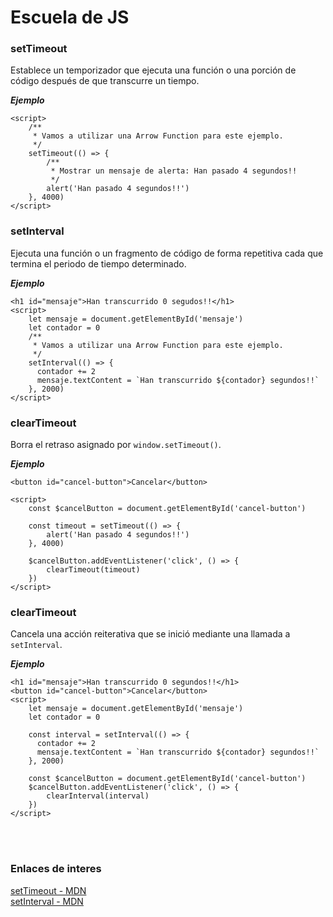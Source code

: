 # Escuela de JS #


### setTimeout ###

Establece un temporizador que ejecuta una función o una porción de código después de que transcurre un tiempo.

***Ejemplo***

~~~
<script>
	/**
	 * Vamos a utilizar una Arrow Function para este ejemplo.
	 */
	setTimeout(() => {
		/**
		 * Mostrar un mensaje de alerta: Han pasado 4 segundos!!
		 */
		alert('Han pasado 4 segundos!!')
	}, 4000)
</script>
~~~


### setInterval ###

Ejecuta una función o un fragmento de código de forma repetitiva cada que termina el periodo de tiempo determinado.

***Ejemplo***

~~~
<h1 id="mensaje">Han transcurrido 0 segudos!!</h1>
<script>
	let mensaje = document.getElementById('mensaje')
	let contador = 0
	/**
	 * Vamos a utilizar una Arrow Function para este ejemplo.
	 */
	setInterval(() => {
	  contador += 2
	  mensaje.textContent = `Han transcurrido ${contador} segundos!!`
	}, 2000)
</script>
~~~


### clearTimeout ###

Borra el retraso asignado por `window.setTimeout()`.

***Ejemplo***

~~~
<button id="cancel-button">Cancelar</button>

<script>
	const $cancelButton = document.getElementById('cancel-button')

	const timeout = setTimeout(() => {
		alert('Han pasado 4 segundos!!')
	}, 4000)

	$cancelButton.addEventListener('click', () => {
		clearTimeout(timeout)
	})
</script>
~~~


### clearTimeout ###

Cancela una acción reiterativa que se inició mediante una llamada a `setInterval`.

***Ejemplo***

~~~
<h1 id="mensaje">Han transcurrido 0 segundos!!</h1>
<button id="cancel-button">Cancelar</button>
<script>
	let mensaje = document.getElementById('mensaje')
	let contador = 0
	
	const interval = setInterval(() => {
	  contador += 2
	  mensaje.textContent = `Han transcurrido ${contador} segundos!!`
	}, 2000)

	const $cancelButton = document.getElementById('cancel-button')
	$cancelButton.addEventListener('click', () => {
		clearInterval(interval)
	})
</script>
~~~


<br><br>

### Enlaces de interes ###

[setTimeout - MDN](https://developer.mozilla.org/es/docs/Web/API/WindowTimers/setTimeout) <br>
[setInterval - MDN](https://developer.mozilla.org/es/docs/Web/API/WindowTimers/setInterval) <br>